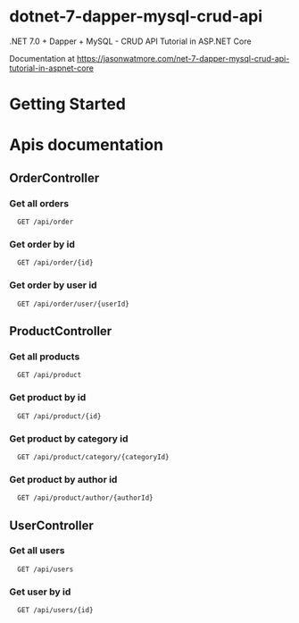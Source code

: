 # dotnet-7-dapper-mysql-crud-api

.NET 7.0 + Dapper + MySQL - CRUD API Tutorial in ASP.NET Core

Documentation at https://jasonwatmore.com/net-7-dapper-mysql-crud-api-tutorial-in-aspnet-core

# Getting Started

# Apis documentation

## OrderController

### Get all orders

```http
  GET /api/order
```

### Get order by id

```http
  GET /api/order/{id}
```

### Get order by user id

```http
  GET /api/order/user/{userId}
```

## ProductController

### Get all products

```http
  GET /api/product
```

### Get product by id

```http
  GET /api/product/{id}
```

### Get product by category id

```http
  GET /api/product/category/{categoryId}
```

### Get product by author id

```http
  GET /api/product/author/{authorId}
```

## UserController

### Get all users

```http
  GET /api/users
```

### Get user by id

```http
  GET /api/users/{id}
```
